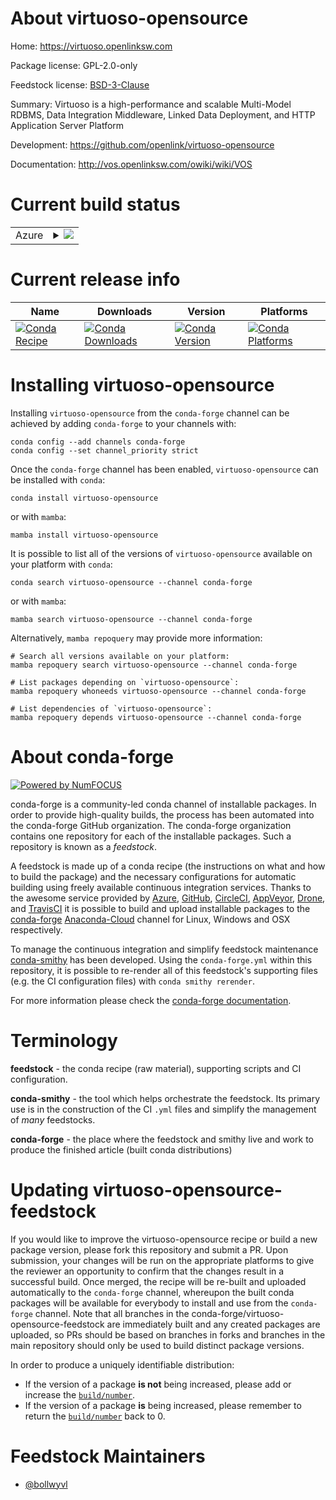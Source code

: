 About virtuoso-opensource
=========================

Home: https://virtuoso.openlinksw.com

Package license: GPL-2.0-only

Feedstock license: [BSD-3-Clause](https://github.com/conda-forge/virtuoso-opensource-feedstock/blob/main/LICENSE.txt)

Summary: Virtuoso is a high-performance and scalable Multi-Model RDBMS, Data
Integration Middleware, Linked Data Deployment, and HTTP Application Server
Platform


Development: https://github.com/openlink/virtuoso-opensource

Documentation: http://vos.openlinksw.com/owiki/wiki/VOS

Current build status
====================


<table>
    
  <tr>
    <td>Azure</td>
    <td>
      <details>
        <summary>
          <a href="https://dev.azure.com/conda-forge/feedstock-builds/_build/latest?definitionId=6398&branchName=main">
            <img src="https://dev.azure.com/conda-forge/feedstock-builds/_apis/build/status/virtuoso-opensource-feedstock?branchName=main">
          </a>
        </summary>
        <table>
          <thead><tr><th>Variant</th><th>Status</th></tr></thead>
          <tbody><tr>
              <td>linux_64_openssl1.1.1</td>
              <td>
                <a href="https://dev.azure.com/conda-forge/feedstock-builds/_build/latest?definitionId=6398&branchName=main">
                  <img src="https://dev.azure.com/conda-forge/feedstock-builds/_apis/build/status/virtuoso-opensource-feedstock?branchName=main&jobName=linux&configuration=linux%20linux_64_openssl1.1.1" alt="variant">
                </a>
              </td>
            </tr><tr>
              <td>linux_64_openssl3</td>
              <td>
                <a href="https://dev.azure.com/conda-forge/feedstock-builds/_build/latest?definitionId=6398&branchName=main">
                  <img src="https://dev.azure.com/conda-forge/feedstock-builds/_apis/build/status/virtuoso-opensource-feedstock?branchName=main&jobName=linux&configuration=linux%20linux_64_openssl3" alt="variant">
                </a>
              </td>
            </tr><tr>
              <td>osx_64_openssl1.1.1</td>
              <td>
                <a href="https://dev.azure.com/conda-forge/feedstock-builds/_build/latest?definitionId=6398&branchName=main">
                  <img src="https://dev.azure.com/conda-forge/feedstock-builds/_apis/build/status/virtuoso-opensource-feedstock?branchName=main&jobName=osx&configuration=osx%20osx_64_openssl1.1.1" alt="variant">
                </a>
              </td>
            </tr><tr>
              <td>osx_64_openssl3</td>
              <td>
                <a href="https://dev.azure.com/conda-forge/feedstock-builds/_build/latest?definitionId=6398&branchName=main">
                  <img src="https://dev.azure.com/conda-forge/feedstock-builds/_apis/build/status/virtuoso-opensource-feedstock?branchName=main&jobName=osx&configuration=osx%20osx_64_openssl3" alt="variant">
                </a>
              </td>
            </tr>
          </tbody>
        </table>
      </details>
    </td>
  </tr>
</table>

Current release info
====================

| Name | Downloads | Version | Platforms |
| --- | --- | --- | --- |
| [![Conda Recipe](https://img.shields.io/badge/recipe-virtuoso--opensource-green.svg)](https://anaconda.org/conda-forge/virtuoso-opensource) | [![Conda Downloads](https://img.shields.io/conda/dn/conda-forge/virtuoso-opensource.svg)](https://anaconda.org/conda-forge/virtuoso-opensource) | [![Conda Version](https://img.shields.io/conda/vn/conda-forge/virtuoso-opensource.svg)](https://anaconda.org/conda-forge/virtuoso-opensource) | [![Conda Platforms](https://img.shields.io/conda/pn/conda-forge/virtuoso-opensource.svg)](https://anaconda.org/conda-forge/virtuoso-opensource) |

Installing virtuoso-opensource
==============================

Installing `virtuoso-opensource` from the `conda-forge` channel can be achieved by adding `conda-forge` to your channels with:

```
conda config --add channels conda-forge
conda config --set channel_priority strict
```

Once the `conda-forge` channel has been enabled, `virtuoso-opensource` can be installed with `conda`:

```
conda install virtuoso-opensource
```

or with `mamba`:

```
mamba install virtuoso-opensource
```

It is possible to list all of the versions of `virtuoso-opensource` available on your platform with `conda`:

```
conda search virtuoso-opensource --channel conda-forge
```

or with `mamba`:

```
mamba search virtuoso-opensource --channel conda-forge
```

Alternatively, `mamba repoquery` may provide more information:

```
# Search all versions available on your platform:
mamba repoquery search virtuoso-opensource --channel conda-forge

# List packages depending on `virtuoso-opensource`:
mamba repoquery whoneeds virtuoso-opensource --channel conda-forge

# List dependencies of `virtuoso-opensource`:
mamba repoquery depends virtuoso-opensource --channel conda-forge
```


About conda-forge
=================

[![Powered by
NumFOCUS](https://img.shields.io/badge/powered%20by-NumFOCUS-orange.svg?style=flat&colorA=E1523D&colorB=007D8A)](https://numfocus.org)

conda-forge is a community-led conda channel of installable packages.
In order to provide high-quality builds, the process has been automated into the
conda-forge GitHub organization. The conda-forge organization contains one repository
for each of the installable packages. Such a repository is known as a *feedstock*.

A feedstock is made up of a conda recipe (the instructions on what and how to build
the package) and the necessary configurations for automatic building using freely
available continuous integration services. Thanks to the awesome service provided by
[Azure](https://azure.microsoft.com/en-us/services/devops/), [GitHub](https://github.com/),
[CircleCI](https://circleci.com/), [AppVeyor](https://www.appveyor.com/),
[Drone](https://cloud.drone.io/welcome), and [TravisCI](https://travis-ci.com/)
it is possible to build and upload installable packages to the
[conda-forge](https://anaconda.org/conda-forge) [Anaconda-Cloud](https://anaconda.org/)
channel for Linux, Windows and OSX respectively.

To manage the continuous integration and simplify feedstock maintenance
[conda-smithy](https://github.com/conda-forge/conda-smithy) has been developed.
Using the ``conda-forge.yml`` within this repository, it is possible to re-render all of
this feedstock's supporting files (e.g. the CI configuration files) with ``conda smithy rerender``.

For more information please check the [conda-forge documentation](https://conda-forge.org/docs/).

Terminology
===========

**feedstock** - the conda recipe (raw material), supporting scripts and CI configuration.

**conda-smithy** - the tool which helps orchestrate the feedstock.
                   Its primary use is in the construction of the CI ``.yml`` files
                   and simplify the management of *many* feedstocks.

**conda-forge** - the place where the feedstock and smithy live and work to
                  produce the finished article (built conda distributions)


Updating virtuoso-opensource-feedstock
======================================

If you would like to improve the virtuoso-opensource recipe or build a new
package version, please fork this repository and submit a PR. Upon submission,
your changes will be run on the appropriate platforms to give the reviewer an
opportunity to confirm that the changes result in a successful build. Once
merged, the recipe will be re-built and uploaded automatically to the
`conda-forge` channel, whereupon the built conda packages will be available for
everybody to install and use from the `conda-forge` channel.
Note that all branches in the conda-forge/virtuoso-opensource-feedstock are
immediately built and any created packages are uploaded, so PRs should be based
on branches in forks and branches in the main repository should only be used to
build distinct package versions.

In order to produce a uniquely identifiable distribution:
 * If the version of a package **is not** being increased, please add or increase
   the [``build/number``](https://docs.conda.io/projects/conda-build/en/latest/resources/define-metadata.html#build-number-and-string).
 * If the version of a package **is** being increased, please remember to return
   the [``build/number``](https://docs.conda.io/projects/conda-build/en/latest/resources/define-metadata.html#build-number-and-string)
   back to 0.

Feedstock Maintainers
=====================

* [@bollwyvl](https://github.com/bollwyvl/)

